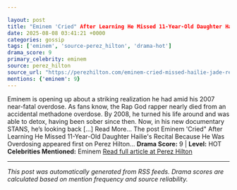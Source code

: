 ```yaml
---

layout: post
title: "Eminem 'Cried" After Learning He Missed 11-Year-Old Daughter Hailie's Recital Because He Was Overdosing"
date: 2025-08-08 03:41:21 +0000
categories: gossip
tags: ['eminem', 'source-perez_hilton', 'drama-hot']
drama_score: 9
primary_celebrity: eminem
source: perez_hilton
source_url: "https://perezhilton.com/eminem-cried-missed-hailie-jade-recital-because-overdose/"
mentions: {'eminem': 9}
---
```


Eminem is opening up about a striking realization he had amid his 2007 near-fatal overdose. As fans know, the Rap God rapper nearly died from an accidental methadone overdose. By 2008, he turned his life around and was able to detox, having been sober since then. Now, in his new documentary STANS, he’s looking back [...] Read More... The post Eminem 'Cried" After Learning He Missed 11-Year-Old Daughter Hailie's Recital Because He Was Overdosing appeared first on Perez Hilton... **Drama Score:** 9 | **Level:** HOT **Celebrities Mentioned:** Eminem [Read full article at Perez Hilton](https://perezhilton.com/eminem-cried-missed-hailie-jade-recital-because-overdose/)

---

*This post was automatically generated from RSS feeds. Drama scores are calculated based on mention frequency and source reliability.*